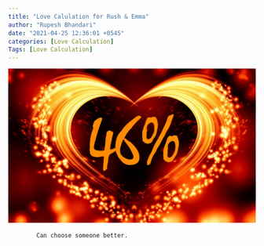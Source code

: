 ```yaml
---
title: "Love Calulation for Rush & Emma"
author: "Rupesh Bhandari"
date: "2021-04-25 12:36:01 +0545"
categories: [Love Calculation]
Tags: [Love Calculation]
---
```


![Match Picture](/assets/img/lovecal/Rush-Emma.jpg)

            Can choose someone better.
    